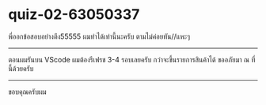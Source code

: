 # quiz-02-63050337

พี่ออกข้อสอบอย่างตึง55555
ผมทำได้เท่านี้นะครับ
ตามไม่ค่อยทัน//แหะๆ
***********************************
ตอนผมรันบน VScode ผมต้องรีเฟรช 3-4 รอบเลยครับ
กว่าจะขึ้นรายการสินค้าได้
ขออภัยมา ณ ที่นี้ด้วยครับ
***********************************


ขอบคุณครับผม
